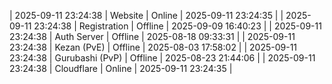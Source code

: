 | 2025-09-11 23:24:38 | Website | Online | 2025-09-11 23:24:35 |
| 2025-09-11 23:24:38 | Registration | Offline | 2025-09-09 16:40:23 |
| 2025-09-11 23:24:38 | Auth Server | Offline | 2025-08-18 09:33:31 |
| 2025-09-11 23:24:38 | Kezan (PvE) | Offline | 2025-08-03 17:58:02 |
| 2025-09-11 23:24:38 | Gurubashi (PvP) | Offline | 2025-08-23 21:44:06 |
| 2025-09-11 23:24:38 | Cloudflare | Online | 2025-09-11 23:24:35 |
